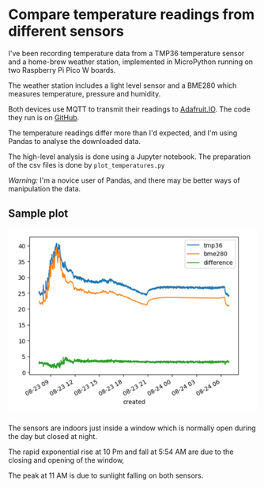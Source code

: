 # Compare temperature readings from different sensors

I've been recording temperature data from a TMP36 temperature sensor
and a home-brew weather station, implemented in MicroPython running on two Raspberry Pi Pico W boards.

The weather station includes a light level sensor and a
BME280 which measures temperature, pressure and humidity.

Both devices use MQTT to transmit their readings to [Adafruit.IO](https://io.adafruit.com/).
The code they run is on [GitHub](https://github.com/romilly/pico-code/tree/master/src/pico_code/picow).

The temperature readings differ more than I'd expected, and I'm using Pandas to analyse the downloaded data.

The high-level analysis is done using a Jupyter notebook.
The preparation of the csv files is done by `plot_temperatures.py`

_Warning:_ I'm a novice user of Pandas, and there may be better ways of manipulation the data.

## Sample plot

![Sample data](notebooks/data/img/temp-diff.png)

The sensors are indoors just inside a window which is normally open during the day but closed at night.

The rapid exponential rise at 10 Pm and fall at 5:54 AM are due to the closing and opening of the window,

The peak at 11 AM is due to sunlight falling on both sensors.